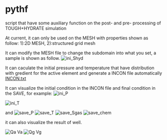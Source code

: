 # pythf
script that have some auxiliary function on the post- and pre- processing of TOUGH+HYDRATE simulation  

At current, it can only be used on the MESH with properties shown as follow: 1):2D MESH, 2):structured grid mesh

It can modify the MESH file to change the subdomain into what you set, a sample is shown as follow.
![ini_Shyd](https://user-images.githubusercontent.com/111716358/202487423-38616b62-9762-4fe7-98e9-9445ea2e1579.jpg)

It can caculate the initial pressure and temperature that have distribution with gredient for the active element and generate a INCON file automatically
[INCON.txt](https://github.com/tjuCJC/pythf/files/10033064/INCON.txt)


It can visualize the initial condition in the INCON file and final condition in the SAVE, for example:
![ini_P](https://user-images.githubusercontent.com/111716358/202487674-e74650b7-45d4-4284-94e1-f5b3fb76e275.jpg)

![ini_T](https://user-images.githubusercontent.com/111716358/202487750-e63cae53-8ecd-4765-8011-12b3ff7e1897.jpg)

and
![save_P](https://user-images.githubusercontent.com/111716358/202489062-cdecd401-8dec-447f-bae7-7c609e79a696.jpg)
![save_T](https://user-images.githubusercontent.com/111716358/202489107-3f671b12-3fd0-4fbb-b336-7c441466a18c.jpg)
![save_Sgas](https://user-images.githubusercontent.com/111716358/202489143-ca45c94a-c09d-4a8d-a278-1109685aa98a.jpg)
![save_chem](https://user-images.githubusercontent.com/111716358/202489240-bd2e2070-6eab-43ba-b0e9-b4090185613c.jpg)

it can also visualize the result of well.

![Qa Va](https://user-images.githubusercontent.com/111716358/202493304-55de5209-766b-4b97-8e5c-09cf4273c736.jpg)
![Qg Vg](https://user-images.githubusercontent.com/111716358/202493341-b242c72f-b502-4d30-a01b-21040f36592c.jpg)
